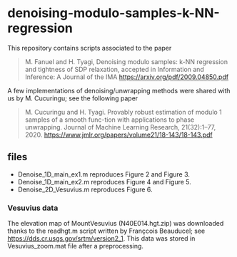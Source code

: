# denoising-modulo-samples-k-NN-regression

This repository contains scripts associated to the paper 
>M. Fanuel and H. Tyagi, Denoising modulo samples: k-NN regression and tightness of SDP relaxation, accepted in Information and Inference: A Journal of the IMA
https://arxiv.org/pdf/2009.04850.pdf

A few implementations of denoising/unwrapping methods were shared with us by M. Cucuringu; see the following paper
>M. Cucuringu and H. Tyagi. Provably robust estimation of modulo 1 samples of a smooth func-tion with applications to phase unwrapping. Journal of Machine Learning Research, 21(32):1–77, 2020.
https://www.jmlr.org/papers/volume21/18-143/18-143.pdf

## files

- Denoise_1D_main_ex1.m reproduces Figure 2 and Figure 3.
- Denoise_1D_main_ex2.m reproduces Figure 4 and Figure 5.
- Denoise_2D_Vesuvius.m reproduces Figure 6.

### Vesuvius data

The elevation map of MountVesuvius (N40E014.hgt.zip) was downloaded thanks to the readhgt.m script written by Françcois Beauducel; see https://dds.cr.usgs.gov/srtm/version2_1.
This data was stored in Vesuvius_zoom.mat file after a preprocessing.



